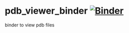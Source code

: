 # pdb_viewer_binder [![Binder](https://mybinder.org/badge_logo.svg)](https://mybinder.org/v2/gh/https%3A%2F%2Fgesis.mybinder.org%2Fbinder%2Fv2%2Fgh%2Folgatsiouri1996%2Fpdb_viewer_binder%2F8ed08eb47ba104ddbfad81aceb9a1e1ae2a6ce74%3Ffilepath%3Dstructure_viewer_notebook.ipynb/HEAD)

binder to view pdb files
